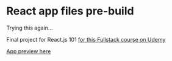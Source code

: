 # React app files pre-build

Trying this again... 

Final project for React.js 101 <a href="https://www.udemy.com/share/1046683@safLjsl53w-0V68JIlD9VGN8zlJ6_YlvqleDbJErgGMwA_UeDJBT4k2ErN0NJPoEqw==/">for this Fullstack course on Udemy</a>

<a href="https://gracious-khorana-bee2d4.netlify.app/">App preview here</a>


